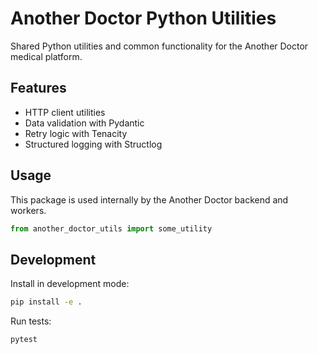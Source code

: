 # Another Doctor Python Utilities

Shared Python utilities and common functionality for the Another Doctor medical platform.

## Features

- HTTP client utilities
- Data validation with Pydantic
- Retry logic with Tenacity
- Structured logging with Structlog

## Usage

This package is used internally by the Another Doctor backend and workers.

```python
from another_doctor_utils import some_utility
```

## Development

Install in development mode:

```bash
pip install -e .
```

Run tests:

```bash
pytest
```